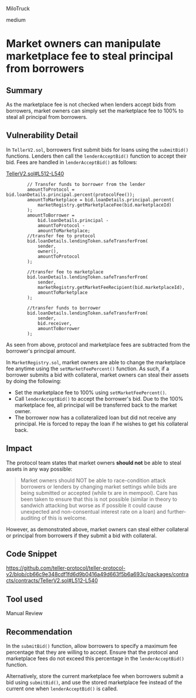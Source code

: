 MiloTruck

medium

# Market owners can manipulate marketplace fee to steal principal from borrowers

## Summary

As the marketplace fee is not checked when lenders accept bids from borrowers, market owners can simply set the marketplace fee to 100% to steal all principal from borrowers.

## Vulnerability Detail

In `TellerV2.sol`, borrowers first submit bids for loans using the `submitBid()` functions. Lenders then call the `lenderAcceptBid()` function to accept their bid. Fees are handled in `lenderAcceptBid()` as follows:

[TellerV2.sol#L512-L540](https://github.com/teller-protocol/teller-protocol-v2/blob/cb66c9e348cdf1fd6d9b0416a49d663f5b6a693c/packages/contracts/contracts/TellerV2.sol#L512-L540)

```solidity
        // Transfer funds to borrower from the lender
        amountToProtocol = bid.loanDetails.principal.percent(protocolFee());
        amountToMarketplace = bid.loanDetails.principal.percent(
            marketRegistry.getMarketplaceFee(bid.marketplaceId)
        );
        amountToBorrower =
            bid.loanDetails.principal -
            amountToProtocol -
            amountToMarketplace;
        //transfer fee to protocol
        bid.loanDetails.lendingToken.safeTransferFrom(
            sender,
            owner(),
            amountToProtocol
        );

        //transfer fee to marketplace
        bid.loanDetails.lendingToken.safeTransferFrom(
            sender,
            marketRegistry.getMarketFeeRecipient(bid.marketplaceId),
            amountToMarketplace
        );

        //transfer funds to borrower
        bid.loanDetails.lendingToken.safeTransferFrom(
            sender,
            bid.receiver,
            amountToBorrower
        );
```

As seen from above, protocol and marketplace fees are subtracted from the borrower's principal amount. 

In `MarketRegistry.sol`, market owners are able to change the marketplace fee anytime using the `setMarketFeePercent()` function. As such, if a borrower submits a bid with collateral, market owners can steal their assets by doing the following:
- Set the marketplace fee to 100% using `setMarketFeePercent()`.
- Call `lenderAcceptBid()` to accept the borrower's bid. Due to the 100% marketplace fee, all principal will be transferred back to the market owner.
- The borrower now has a collateralized loan but did not receive any principal. He is forced to repay the loan if he wishes to get his collateral back.

## Impact

The protocol team states that market owners **should not** be able to steal assets in any way possible:
> Market owners should NOT be able to race-condition attack borrowers or lenders by changing market settings while bids are being submitted or accepted (while tx are in mempool). Care has been taken to ensure that this is not possible (similar in theory to sandwich attacking but worse as if possible it could cause unexpected and non-consentual interest rate on a loan) and further-auditing of this is welcome.

However, as demonstrated above, market owners can steal either collateral or principal from borrowers if they submit a bid with collateral.

## Code Snippet

https://github.com/teller-protocol/teller-protocol-v2/blob/cb66c9e348cdf1fd6d9b0416a49d663f5b6a693c/packages/contracts/contracts/TellerV2.sol#L512-L540

## Tool used

Manual Review

## Recommendation

In the `submitBid()` function, allow borrowers to specify a maximum fee percentage that they are willing to accept. Ensure that the protocol and marketplace fees do not exceed this percentage in the `lenderAcceptBid()` function.

Alternatively, store the current marketplace fee when borrowers submit a bid using `submitBid()`, and use the stored marketplace fee instead of the current one when `lenderAcceptBid()` is called.
